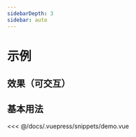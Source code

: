```yaml
---
sidebarDepth: 3
sidebar: auto
---
```


# 示例

## 效果（可交互）

<ShowDemo />

## 基本用法

<<< @/docs/.vuepress/snippets/demo.vue